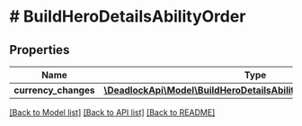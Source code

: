 # # BuildHeroDetailsAbilityOrder

## Properties

Name | Type | Description | Notes
------------ | ------------- | ------------- | -------------
**currency_changes** | [**\DeadlockApi\Model\BuildHeroDetailsAbilityOrderCurrencyChange[]**](BuildHeroDetailsAbilityOrderCurrencyChange.md) |  |

[[Back to Model list]](../../README.md#models) [[Back to API list]](../../README.md#endpoints) [[Back to README]](../../README.md)

